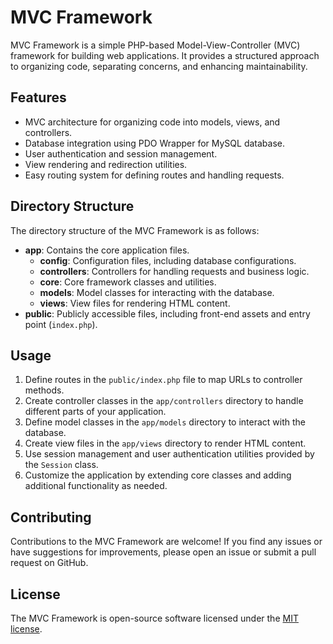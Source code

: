 # MVC Framework

MVC Framework is a simple PHP-based Model-View-Controller (MVC) framework for building web applications. It provides a structured approach to organizing code, separating concerns, and enhancing maintainability.

## Features

- MVC architecture for organizing code into models, views, and controllers.
- Database integration using PDO Wrapper for MySQL database.
- User authentication and session management.
- View rendering and redirection utilities.
- Easy routing system for defining routes and handling requests.

## Directory Structure

The directory structure of the MVC Framework is as follows:

- **app**: Contains the core application files.
  - **config**: Configuration files, including database configurations.
  - **controllers**: Controllers for handling requests and business logic.
  - **core**: Core framework classes and utilities.
  - **models**: Model classes for interacting with the database.
  - **views**: View files for rendering HTML content.
- **public**: Publicly accessible files, including front-end assets and entry point (`index.php`).

## Usage

1. Define routes in the `public/index.php` file to map URLs to controller methods.
2. Create controller classes in the `app/controllers` directory to handle different parts of your application.
3. Define model classes in the `app/models` directory to interact with the database.
4. Create view files in the `app/views` directory to render HTML content.
5. Use session management and user authentication utilities provided by the `Session` class.
6. Customize the application by extending core classes and adding additional functionality as needed.

## Contributing

Contributions to the MVC Framework are welcome! If you find any issues or have suggestions for improvements, please open an issue or submit a pull request on GitHub.

## License

The MVC Framework is open-source software licensed under the [MIT license](LICENSE).
